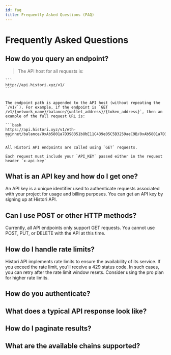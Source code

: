 ```yaml
---
id: faq
title: Frequently Asked Questions (FAQ)
---
```


# Frequently Asked Questions

## How do you query an endpoint?

> The API host for all requests is:

    ```
    http://api.histori.xyz/v1/
    ```


    The endpoint path is appended to the API host (without repeating the `/v1/`). For example, if the endpoint is `GET /v1/{network_name}/balance/{wallet_address}/{token_address}`, then an example of the full request URL is:

    ```bash
    https://api.histori.xyz/v1/eth-mainnet/balance/0xAb5801a7D398351b8bE11C439e05C5B3259aeC9B/0xAb5801a7D398351b8bE11C439e05C5B3259aeC9B/
    ```

    All Histori API endpoints are called using `GET` requests.

    Each request must include your `API_KEY` passed either in the request header `x-api-key`


## What is an API key and how do I get one?
An API key is a unique identifier used to authenticate requests associated with your project for usage and billing purposes. You can get an API key by signing up at Histori API.

## Can I use POST or other HTTP methods?
Currently, all API endpoints only support GET requests. You cannot use POST, PUT, or DELETE with the API at this time.

## How do I handle rate limits?
Histori API implements rate limits to ensure the availability of its service. If you exceed the rate limit, you'll receive a 429 status code. In such cases, you can retry after the rate limit window resets. Consider using the pro plan for higher rate limits.

## How do you authenticate?

## What does a typical API response look like?

## How do I paginate results?

## What are the available chains supported?